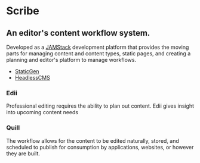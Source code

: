 # Scribe

## An editor's content workflow system.

Developed as a [JAMStack](https://jamstack.org/) development platform that provides the moving parts for managing content and content types, static pages, and creating a planning and editor's platform to manage workflows.

+ [StaticGen](https://www.staticgen.com/)
+ [HeadlessCMS](https://headlesscms.org/)

### Edii

Professional editing requires the ability to plan out content. Edii gives insight into upcoming content needs

### Quill

The workflow allows for the content to be edited naturally, stored, and scheduled to publish for consumption by applications, websites, or however they are built.